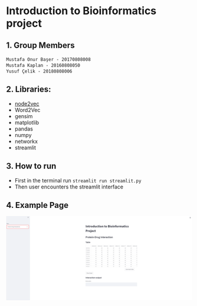 # Introduction to Bioinformatics project

## 1. Group Members
```
Mustafa Onur Başer - 20170808008
Mustafa Kaplan - 20160808050
Yusuf Çelik - 20180808006
```

## 2. Libraries:
- [node2vec](https://github.com/eliorc/node2vec)
- Word2Vec
- gensim
- matplotlib
- pandas 
- numpy
- networkx
- streamlit

## 3. How to run
- First in the terminal run `streamlit run streamlit.py` 
- Then user encounters the streamlit interface 

## 4. Example Page
![page](./images/Page.PNG)

